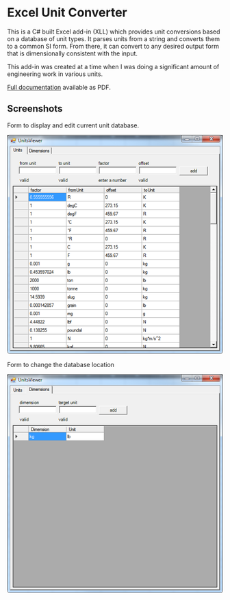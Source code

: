 # Excel Unit Converter

This is a C# built Excel add-in (XLL) which provides unit conversions based on a database of unit types. It parses units from a string and converts them to a common SI form. From there, it can convert to any desired output form that is dimensionally consistent with the input.

This add-in was created at a time when I was doing a significant amount of engineering work in various units.

[Full documentation](/ExcelUnitConverter/docs/Unit%20Conversion%20addin.pdf) available as PDF.

## Screenshots

Form to display and edit current unit database.

![Unit form](/ExcelUnitConverter\docs\images/03-units.png)

Form to change the database location

![Settings form](/ExcelUnitConverter\docs\images/03-prefs.png)
